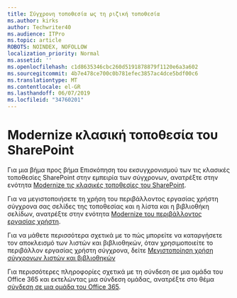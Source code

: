 ```yaml
---
title: Σύγχρονη τοποθεσία ως τη ριζική τοποθεσία
ms.author: kirks
author: Techwriter40
ms.audience: ITPro
ms.topic: article
ROBOTS: NOINDEX, NOFOLLOW
localization_priority: Normal
ms.assetid: ''
ms.openlocfilehash: c1d8635346cbc260d5191878879f1120e6a3a602
ms.sourcegitcommit: 4b7e478ce700c0b781efec3857ac4dce5bdf00c6
ms.translationtype: MT
ms.contentlocale: el-GR
ms.lasthandoff: 06/07/2019
ms.locfileid: "34760201"
---
```

# <a name="modernize-classic-sharepoint-site"></a>Modernize κλασική τοποθεσία του SharePoint

Για μια βήμα προς βήμα Επισκόπηση του εκσυγχρονισμού των τις κλασικές τοποθεσίες SharePoint στην εμπειρία των σύγχρονων, ανατρέξτε στην ενότητα [Modernize τις κλασικές τοποθεσίες του SharePoint](https://docs.microsoft.com/sharepoint/dev/transform/modernize-classic-sites).

Για να μεγιστοποιήσετε τη χρήση του περιβάλλοντος εργασίας χρήστη σύγχρονα σας σελίδες της τοποθεσίας και η λίστα και η βιβλιοθήκη σελίδων, ανατρέξτε στην ενότητα [Modernize του περιβάλλοντος εργασίας χρήστη](https://docs.microsoft.com/sharepoint/dev/transform/modernize-userinterface). 

Για να μάθετε περισσότερα σχετικά με το πώς μπορείτε να καταργήσετε τον αποκλεισμό των λιστών και βιβλιοθηκών, όταν χρησιμοποιείτε το περιβάλλον εργασίας χρήστη σύγχρονα, δείτε [Μεγιστοποίηση χρήση σύγχρονων λιστών και βιβλιοθηκών](https://docs.microsoft.com/sharepoint/dev/transform/modernize-userinterface-lists-and-libraries)

Για περισσότερες πληροφορίες σχετικά με τη σύνδεση σε μια ομάδα του Office 365 και εκτελώντας μια σύνδεση ομάδας, ανατρέξτε στο θέμα [σύνδεση σε μια ομάδα του Office 365](https://docs.microsoft.com/sharepoint/dev/transform/modernize-connect-to-office365-group).
